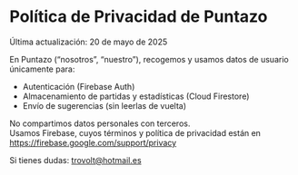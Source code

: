 # Política de Privacidad de Puntazo

Última actualización: 20 de mayo de 2025

En Puntazo (“nosotros”, “nuestro”), recogemos y usamos datos de usuario únicamente para:
- Autenticación (Firebase Auth)
- Almacenamiento de partidas y estadísticas (Cloud Firestore)
- Envío de sugerencias (sin leerlas de vuelta)

No compartimos datos personales con terceros.  
Usamos Firebase, cuyos términos y política de privacidad están en https://firebase.google.com/support/privacy  

Si tienes dudas: trovolt@hotmail.es
